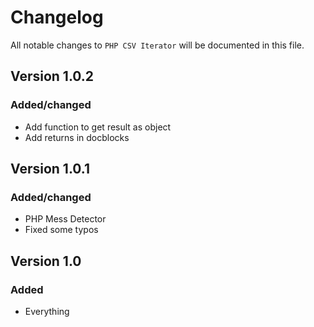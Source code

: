 # Changelog

All notable changes to `PHP CSV Iterator` will be documented in this file.

## Version 1.0.2

### Added/changed
- Add function to get result as object
- Add returns in docblocks

## Version 1.0.1

### Added/changed
- PHP Mess Detector
- Fixed some typos

## Version 1.0

### Added
- Everything